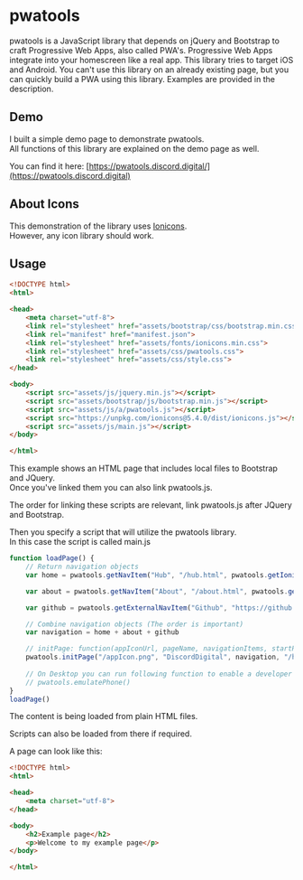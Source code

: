 # pwatools
pwatools is a JavaScript library that depends on jQuery and Bootstrap to craft Progressive Web Apps, also called PWA's. Progressive Web Apps integrate into your homescreen like a real app. This library tries to target iOS and Android. You can't use this library on an already existing page, but you can quickly build a PWA using this library. Examples are provided in the description.

## Demo

I built a simple demo page to demonstrate pwatools.\
All functions of this library are explained on the demo page as well.

You can find it here: [https://pwatools.discord.digital/](https://pwatools.discord.digital)

## About Icons

This demonstration of the library uses [Ionicons](https://ionicons.com/).\
However, any icon library should work.

## Usage

```html
<!DOCTYPE html>
<html>

<head>
    <meta charset="utf-8">
    <link rel="stylesheet" href="assets/bootstrap/css/bootstrap.min.css">
    <link rel="manifest" href="manifest.json">
    <link rel="stylesheet" href="assets/fonts/ionicons.min.css">
    <link rel="stylesheet" href="assets/css/pwatools.css">
    <link rel="stylesheet" href="assets/css/style.css">
</head>

<body>
    <script src="assets/js/jquery.min.js"></script>
    <script src="assets/bootstrap/js/bootstrap.min.js"></script>
    <script src="assets/js/a/pwatools.js"></script>
    <script src="https://unpkg.com/ionicons@5.4.0/dist/ionicons.js"></script>
    <script src="assets/js/main.js"></script>
</body>

</html>
```

This example shows an HTML page that includes local files to Bootstrap and JQuery.\
Once you've linked them you can also link pwatools.js.

The order for linking these scripts are relevant, link pwatools.js after JQuery and Bootstrap.

Then you specify a script that will utilize the pwatools library.\
In this case the script is called main.js

```javascript
function loadPage() {
    // Return navigation objects
    var home = pwatools.getNavItem("Hub", "/hub.html", pwatools.getIoniconsIcon("bookmark-outline"), true, pwatools.getIoniconsIcon("bookmark"))

    var about = pwatools.getNavItem("About", "/about.html", pwatools.getIoniconsIcon("help-circle-outline"), false, pwatools.getIoniconsIcon("help-circle"))

    var github = pwatools.getExternalNavItem("Github", "https://github.com/DiscordDigital", pwatools.getIoniconsIcon("logo-github"))

    // Combine navigation objects (The order is important)
    var navigation = home + about + github

    // initPage: function(appIconUrl, pageName, navigationItems, startPage)
    pwatools.initPage("/appIcon.png", "DiscordDigital", navigation, "/hub.html")
    
    // On Desktop you can run following function to enable a developer view for the page:
    // pwatools.emulatePhone()
}
loadPage()
```

The content is being loaded from plain HTML files.

Scripts can also be loaded from there if required.

A page can look like this:

```html
<!DOCTYPE html>
<html>

<head>
    <meta charset="utf-8">
</head>

<body>
    <h2>Example page</h2>
    <p>Welcome to my example page</p>
</body>

</html>
```
